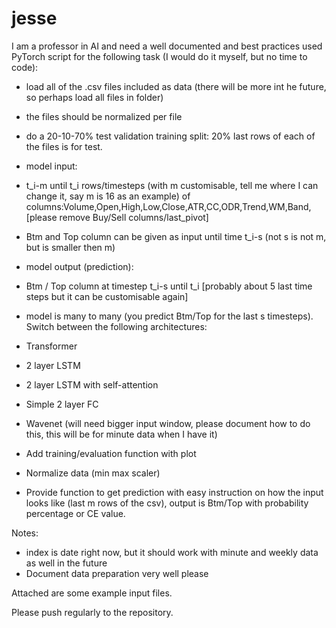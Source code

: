 # jesse

I am a professor in AI and need a well documented and best practices used PyTorch script for the following task (I would do it myself, but no time to code):

- load all of the .csv files included as data (there will be more int he future, so perhaps load all files in folder)
- the files should be normalized per file
- do a 20-10-70% test validation training split: 20% last rows of each of the files is for test. 
- model input:
- t_i-m until t_i rows/timesteps (with m customisable, tell me where I can change it, say m is 16 as an example) of columns:Volume,Open,High,Low,Close,ATR,CC,ODR,Trend,WM,Band, [please remove Buy/Sell columns/last_pivot]
- Btm and Top column can be given as input until time t_i-s (not s is not m, but is smaller then m)
- model output (prediction):
- Btm / Top column at timestep t_i-s until t_i [probably about 5 last time steps but it can be customisable again]
- model is many to many (you predict Btm/Top for the last s timesteps). Switch between the following architectures:
- Transformer
- 2 layer LSTM
- 2 layer LSTM with self-attention
- Simple 2 layer FC
- Wavenet (will need bigger input window, please document how to do this, this will be for minute data when I have it)

- Add training/evaluation function with plot
- Normalize data (min max scaler)
- Provide function to get prediction with easy instruction on how the input looks like (last m rows of the csv), output is Btm/Top with probability percentage or CE value.

Notes:
- index is date right now, but it should work with minute and weekly data as well in the future
- Document data preparation very well please

Attached are some example input files.

Please push regularly to the repository. 
